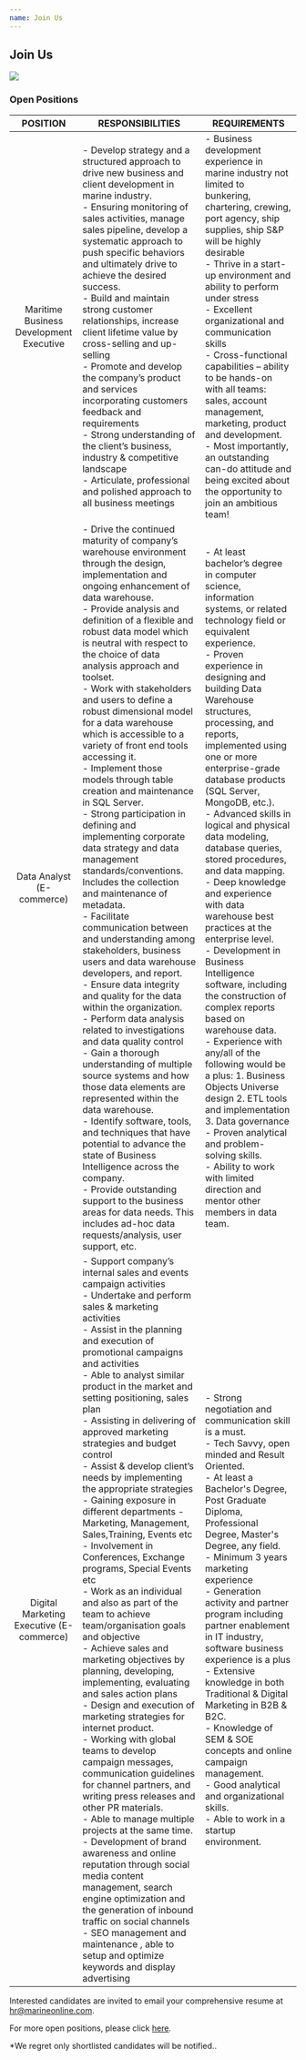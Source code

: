 ```yaml
---
name: Join Us
---
```


## Join Us

![](https://bwec-file.oss-cn-hongkong.aliyuncs.com/cms/jobs_opportunities.jpg)

### Open Positions

|POSITION|RESPONSIBILITIES|REQUIREMENTS|
|:-:|---|---|
|Maritime Business Development Executive|- Develop strategy and a structured approach to drive new business and client development in marine industry.<br>- Ensuring monitoring of sales activities, manage sales pipeline, develop a systematic approach to push specific behaviors and ultimately drive to achieve the desired success.<br>- Build and maintain strong customer relationships, increase client lifetime value by cross-selling and up-selling<br>- Promote and develop the company’s product and services incorporating customers feedback and requirements<br>- Strong understanding of the client’s business, industry & competitive landscape<br>- Articulate, professional and polished approach to all business meetings|- Business development experience in marine industry not limited to bunkering, chartering, crewing, port agency, ship supplies, ship S&P will be highly desirable<br>- Thrive in a start-up environment and ability to perform under stress<br>- Excellent organizational and communication skills<br>- Cross-functional capabilities – ability to be hands-on with all teams: sales, account management, marketing, product and development.<br>- Most importantly, an outstanding can-do attitude and being excited about the opportunity to join an ambitious team!|
|Data Analyst (E-commerce)|- Drive the continued maturity of company’s warehouse environment through the design, implementation and ongoing enhancement of data warehouse.<br>- Provide analysis and definition of a flexible and robust data model which is neutral with respect to the choice of data analysis approach and toolset.<br>- Work with stakeholders and users to define a robust dimensional model for a data warehouse which is accessible to a variety of front end tools accessing it.<br>- Implement those models through table creation and maintenance in SQL Server.<br>- Strong participation in defining and implementing corporate data strategy and data management standards/conventions. Includes the collection and maintenance of metadata.<br>- Facilitate communication between and understanding among stakeholders, business users and data warehouse developers, and report.<br>- Ensure data integrity and quality for the data within the organization.<br>- Perform data analysis related to investigations and data quality control<br>- Gain a thorough understanding of multiple source systems and how those data elements are represented within the data warehouse.<br>- Identify software, tools, and techniques that have potential to advance the state of Business Intelligence across the company.<br>- Provide outstanding support to the business areas for data needs. This includes ad-hoc data requests/analysis, user support, etc.|- At least bachelor’s degree in computer science, information systems, or related technology field or equivalent experience.<br>- Proven experience in designing and building Data Warehouse structures, processing, and reports, implemented using one or more enterprise-grade database products (SQL Server, MongoDB, etc.).<br>- Advanced skills in logical and physical data modeling, database queries, stored procedures, and data mapping.<br>- Deep knowledge and experience with data warehouse best practices at the enterprise level.<br>- Development in Business Intelligence software, including the construction of complex reports based on warehouse data.<br>- Experience with any/all of the following would be a plus: 1. Business Objects Universe design 2. ETL tools and implementation 3. Data governance<br>- Proven analytical and problem-solving skills.<br>- Ability to work with limited direction and mentor other members in data team.|
|Digital Marketing Executive (E-commerce)|- Support company’s internal sales and events campaign activities<br>- Undertake and perform sales & marketing activities<br>- Assist in the planning and execution of promotional campaigns and activities<br>- Able to analyst similar product in the market and setting positioning, sales plan<br>- Assisting in delivering of approved marketing strategies and budget control<br>- Assist & develop client’s needs by implementing the appropriate strategies<br>- Gaining exposure in different departments  - Marketing, Management, Sales,Training, Events etc<br>- Involvement in Conferences, Exchange programs, Special Events etc<br>- Work as an individual and also as part of the team to achieve team/organisation goals and objective<br>- Achieve sales and marketing objectives by planning, developing, implementing, evaluating and sales action plans<br>- Design and execution of marketing strategies for internet product.<br>- Working with global teams to develop campaign messages, communication guidelines for channel partners, and writing press releases and other PR materials.<br>- Able to manage multiple projects at the same time.<br>- Development of brand awareness and online reputation through social media content management, search engine optimization and the generation of inbound traffic on social channels<br>- SEO management and maintenance , able to setup and optimize keywords and display advertising|- Strong negotiation and communication skill is a must.<br>- Tech Savvy, open minded and Result Oriented.<br>- At least a Bachelor's Degree, Post Graduate Diploma, Professional Degree, Master's Degree, any field.<br>- Minimum 3 years  marketing experience<br>- Generation activity and partner program including partner enablement in IT industry, software business experience is a plus<br>- Extensive knowledge in both Traditional & Digital Marketing in B2B & B2C.<br>- Knowledge of SEM & SOE concepts and online campaign management.<br>- Good analytical and organizational skills.<br>- Able to work in a startup environment.|

Interested candidates are invited to email your comprehensive resume at [hr@marineonline.com](mailto:hr@marineonline.com).

For more open positions, please click [here](https://www.jobstreet.com.sg/en/job-search/jobs-at-marine-online-pte-ltd/).

*We regret only shortlisted candidates will be notified..
